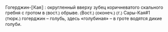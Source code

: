 ---
---

Гогерджин-⟦Кая⟧
: округленный вверху зубец коричневатого скального гребня с гротом в ⦅вост.⦆ обрыве. ⦅Вост.⦆ ⦅оконеч.⦆ ⦅г.⦆ Сары-Кая#1 ⦅тюрк.⦆ гогерджин – голубь, здесь «голубиная» – в гроте водятся дикие голуби.
